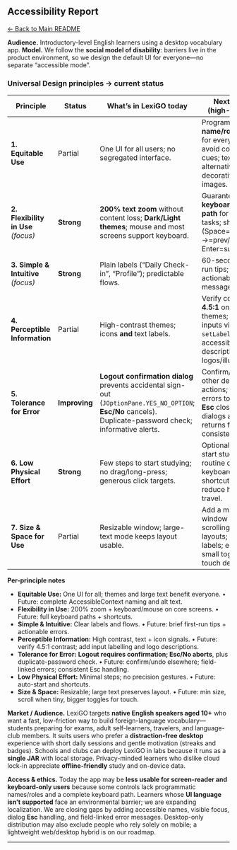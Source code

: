 ## Accessibility Report
[← Back to Main README](./README.md)

**Audience.** Introductory-level English learners using a desktop vocabulary app.
**Model.** We follow the **social model of disability**: barriers live in the product environment, so we design the default UI for everyone—no separate “accessible mode”.

### Universal Design principles → current status

| Principle                           | Status        | What’s in LexiGO today                                                                                                                                       | Next steps (high-impact)                                                                                                       |
| ----------------------------------- | ------------- | ------------------------------------------------------------------------------------------------------------------------------------------------------------ | ------------------------------------------------------------------------------------------------------------------------------ |
| **1. Equitable Use**                | Partial       | One UI for all users; no segregated interface.                                                                                                               | Programmatic **name/role/state** for every control; avoid color-only cues; text alternatives for decorative images.            |
| **2. Flexibility in Use** *(focus)* | **Strong**    | **200% text zoom** without content loss; **Dark/Light themes**; mouse and most screens support keyboard.                                                     | Guarantee a **keyboard-only path** for all core tasks; shortcuts (Space=flip, ←/→=prev/next, Enter=submit).                    |
| **3. Simple & Intuitive** *(focus)* | **Strong**    | Plain labels (“Daily Check-in”, “Profile”); predictable flows.                                                                                               | 60-second first-run tips; clearer, actionable error messages.                                                                  |
| **4. Perceptible Information**      | Partial       | High-contrast themes; icons **and** text labels.                                                                                                             | Verify contrast ≥ **4.5:1** on both themes; label inputs via `setLabelFor`; accessible descriptions for logos/illustrations.   |
| **5. Tolerance for Error**          | **Improving** | **Logout confirmation dialog** prevents accidental sign-out (`JOptionPane.YES_NO_OPTION`; **Esc/No** cancels). Duplicate-password check; informative alerts. | Confirm/undo for other destructive actions; link form errors to fields; **Esc** closes dialogs and returns focus consistently. |
| **6. Low Physical Effort**          | **Strong**    | Few steps to start studying; no drag/long-press; generous click targets.                                                                                     | Optional “auto-start study” to cut routine clicks; keyboard shortcuts to reduce hand travel.                                   |
| **7. Size & Space for Use**         | Partial       | Resizable window; large-text mode keeps layout usable.                                                                                                       | Add a min-window size and scrolling in tiny layouts; wrap long labels; enlarge small toggles for touch devices.                |

**Per-principle notes**

* **Equitable Use:** One UI for all; themes and large text benefit everyone. • Future: complete AccessibleContext naming and alt text.
* **Flexibility in Use:** 200% zoom + keyboard/mouse on core screens. • Future: full keyboard paths + shortcuts.
* **Simple & Intuitive:** Clear labels and flows. • Future: brief first-run tips + actionable errors.
* **Perceptible Information:** High contrast, text + icon signals. • Future: verify 4.5:1 contrast; add input labelling and logo descriptions.
* **Tolerance for Error:** **Logout requires confirmation; Esc/No aborts**, plus duplicate-password check. • Future: confirm/undo elsewhere; field-linked errors; consistent Esc handling.
* **Low Physical Effort:** Minimal steps; no precision gestures. • Future: auto-start and shortcuts.
* **Size & Space:** Resizable; large text preserves layout. • Future: min size, scroll when tiny, bigger toggles for touch.

**Market / Audience.**
LexiGO targets **native English speakers aged 10+** who want a fast, low-friction way to build foreign-language vocabulary—students preparing for exams, adult self-learners, travelers, and language-club members. It suits users who prefer a **distraction-free desktop** experience with short daily sessions and gentle motivation (streaks and badges). Schools and clubs can deploy LexiGO in labs because it runs as a **single JAR** with local storage. Privacy-minded learners who dislike cloud lock-in appreciate **offline-friendly** study and on-device data.

**Access & ethics.**
Today the app may be **less usable for screen-reader and keyboard-only users** because some controls lack programmatic names/roles and a complete keyboard path. Learners whose **UI language isn’t supported** face an environmental barrier; we are expanding localization. We are closing gaps by adding accessible names, visible focus, dialog **Esc** handling, and field-linked error messages. Desktop-only distribution may also exclude people who rely solely on mobile; a lightweight web/desktop hybrid is on our roadmap.

---

